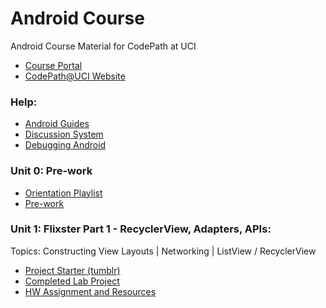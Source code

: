 # Android Course
Android Course Material for CodePath at UCI
- [Course Portal](https://courses.codepath.com/courses/android_university)
- [CodePath@UCI Website](https://clubs.uci.edu/codepath)

### Help:
- [Android Guides](https://guides.codepath.org/android)
- [Discussion System]()
- [Debugging Android]()

### Unit 0: Pre-work
* [Orientation Playlist](https://www.youtube.com/watch?v=PUrzeIqHGfw&list=PLrT2tZ9JRrf56sJBCbOq67hYLOB-2eUOB&index=1)
* [Pre-work](https://courses.codepath.org/snippets/android_university/prework)

### Unit 1: Flixster Part 1 - RecyclerView, Adapters, APIs:
Topics: Constructing View Layouts | Networking | ListView / RecyclerView

* [Project Starter (tumblr)](https://drive.google.com/file/d/1kMVf7hKBimp1LUxprqLI0nb2OXW-xty-/view)
* [Completed Lab Project]()
* [HW Assignment and Resources](https://courses.codepath.com/courses/android_university/unit/1#!overview)
